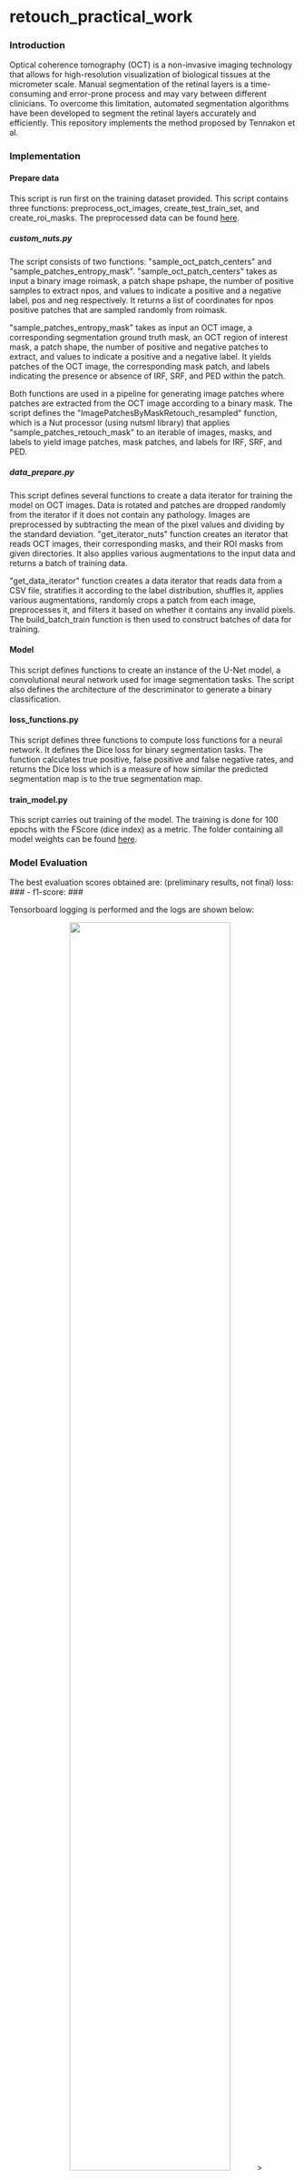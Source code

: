 # retouch_practical_work
### Introduction
Optical coherence tomography (OCT) is a non-invasive imaging technology that allows for high-resolution visualization of biological tissues at the micrometer scale. Manual segmentation of the retinal layers is a time-consuming and error-prone process and may vary between different clinicians. To overcome this limitation, automated segmentation algorithms have been developed to segment the retinal layers accurately and efficiently. This repository implements the method proposed by Tennakon et al. 

### Implementation
#### Prepare data 
This script is run first on the training dataset provided. This script contains three functions: preprocess_oct_images, create_test_train_set, and create_roi_masks. 
The preprocessed data can be found [here](https://drive.google.com/file/d/1zA6AP6OruucBSpQ2Aw7moJIlPpeBWQgE/view?usp=share_link).
 

##### custom_nuts.py
The script consists of two functions: "sample_oct_patch_centers" and "sample_patches_entropy_mask". "sample_oct_patch_centers" takes as input a binary image roimask, a patch shape pshape, the number of positive samples to extract npos, and values to indicate a positive and a negative label, pos and neg respectively. It returns a list of coordinates for npos positive patches that are sampled randomly from roimask.

"sample_patches_entropy_mask" takes as input an OCT image, a corresponding segmentation ground truth mask, an OCT region of interest mask, a patch shape, the number of positive and negative patches to extract, and values to indicate a positive and a negative label. It yields patches of the OCT image, the corresponding mask patch, and labels indicating the presence or absence of IRF, SRF, and PED within the patch.

Both functions are used in a pipeline for generating image patches where patches are extracted from the OCT image according to a binary mask. The script defines the "ImagePatchesByMaskRetouch_resampled" function, which is a Nut processor (using nutsml library) that applies "sample_patches_retouch_mask" to an iterable of images, masks, and labels to yield image patches, mask patches, and labels for IRF, SRF, and PED.

##### data_prepare.py
This script defines several functions to create a data iterator for training the model on OCT images. Data is rotated and patches are dropped randomly from the iterator if it does not contain any pathology. Images are preprocessed by subtracting the mean of the pixel values and dividing by the standard deviation. "get_iterator_nuts" function creates an iterator that reads OCT images, their corresponding masks, and their ROI masks from given directories. It also applies various augmentations to the input data and returns a batch of training data.

"get_data_iterator" function creates a data iterator that reads data from a CSV file, stratifies it according to the label distribution, shuffles it, applies various augmentations, randomly crops a patch from each image, preprocesses it, and filters it based on whether it contains any invalid pixels. The build_batch_train function is then used to construct batches of data for training.

#### Model
This script defines functions to create an instance of the U-Net model, a convolutional neural network used for image segmentation tasks. The script also defines the architecture of the descriminator to generate a binary classification. 

#### loss_functions.py
This script defines three functions to compute loss functions for a neural network. It defines the Dice loss for binary segmentation tasks. The function calculates true positive, false positive and false negative rates, and returns the Dice loss which is a measure of how similar the predicted segmentation map is to the true segmentation map.

#### train_model.py
This script carries out training of the model. The training is done for 100 epochs with the FScore (dice index) as a metric. The folder containing all model weights can be found [here](https://drive.google.com/file/d/1zA6AP6OruucBSpQ2Aw7moJIlPpeBWQgE/view?usp=share_link).

### Model Evaluation
The best evaluation scores obtained are: (preliminary results, not final)
loss: ### - f1-score: ###

Tensorboard logging is performed and the logs are shown below:

<p align="center">
<img src="https://user-images.githubusercontent.com/92387828/226880487-e688b12c-d0fa-40bd-a814-7c4f04be81e3.png" width=75% height=75%>>
</p>

### Model outputs 
#### test_model.py
The testing script takes in the OCT scan as input and outputs a segmentation mask for the input image. Image overlays are also produced with red color indicating abnormal areas. Some overlays are seen below: 

<p align="center">
  <img src="https://user-images.githubusercontent.com/92387828/226881080-e5e0abfc-d5ed-4b46-be9f-5df180652ea1.png" width=80% height=80%>
</p>

### Results
The results will be shown later. 
